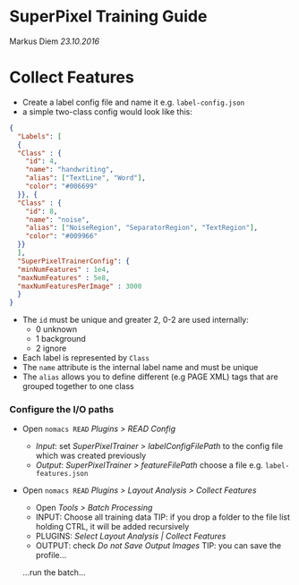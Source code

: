 # SuperPixel Training Guide
Markus Diem
_23.10.2016_

# Collect Features
- Create a label config file and name it e.g. ``label-config.json``
- a simple two-class config would look like this:

```json
{
  "Labels": [
  {
  "Class" : {
    "id": 4,
    "name": "handwriting",
    "alias": ["TextLine", "Word"],
    "color": "#006699"
  }}, {
  "Class" : {
    "id": 8,
    "name": "noise",
    "alias": ["NoiseRegion", "SeparatorRegion", "TextRegion"],
    "color": "#009966"
  }}
  ],
  "SuperPixelTrainerConfig": {
  "minNumFeatures" : 1e4,
  "maxNumFeatures" : 5e8,
  "maxNumFeaturesPerImage" : 3000
  }
}
```

- The ``id`` must be unique and greater 2, 0-2 are used internally:
  - 0 unknown
  - 1 background
  - 2 ignore
- Each label is represented by ``Class``
- The ``name`` attribute is the internal label name and must be unique
- The ``alias`` allows you to define different (e.g PAGE XML) tags
that are grouped together to one class

### Configure the I/O paths
- Open ``nomacs READ`` _Plugins > READ Config_
  - _Input_: set _SuperPixelTrainer > labelConfigFilePath_ to the config file which was created previously
  - _Output_: _SuperPixelTrainer > featureFilePath_ choose a file e.g. ``label-features.json``
- Open ``nomacs READ`` _Plugins > Layout Analysis > Collect Features_
  - Open _Tools > Batch Processing_
  - INPUT: Choose all training data
  TIP: if you drop a folder to the file list holding CTRL, it will be added recursively
  - PLUGINS: _Select Layout Analysis | Collect Features_
  - OUTPUT: check _Do not Save Output Images_
  TIP: you can save the profile...

  ...run the batch...

  
